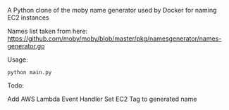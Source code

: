 A Python clone of the moby name generator used by Docker for naming EC2 instances

Names list taken from here: https://github.com/moby/moby/blob/master/pkg/namesgenerator/names-generator.go

Usage:

`python main.py`

Todo:

Add AWS Lambda Event Handler
Set EC2 Tag to generated name